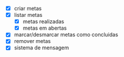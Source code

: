 - [x] criar metas
- [x] listar metas
    - [x] metas realizadas
    - [x] metas em abertas
- [x] marcar/desmarcar metas como concluidas
- [x] remover metas
- [x] sistema de mensagem
